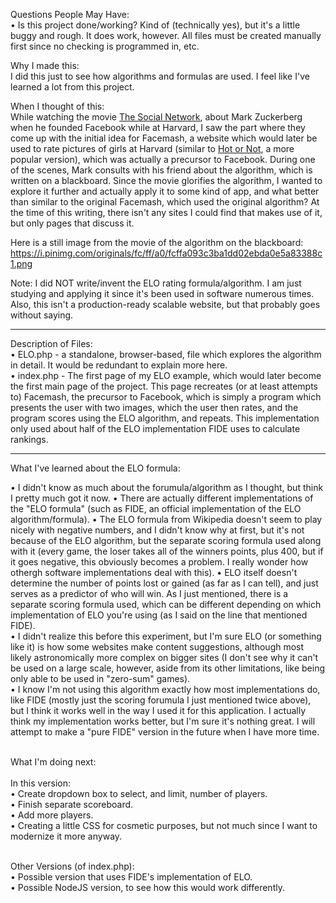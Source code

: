 Questions People May Have:<br/>
• Is this project done/working? Kind of (technically yes), but it's a little buggy and rough.  It does work, however.  All files must be created manually first since no checking is programmed in, etc.

Why I made this:<br/>
I did this just to see how algorithms and formulas are used.  I feel like I've learned a lot from this project.

When I thought of this:<br/>
While watching the movie <a href="https://www.imdb.com/title/tt1285016/">The Social Network</a>, about Mark Zuckerberg when he founded Facebook while at Harvard, I saw the part where they come up with the initial idea for Facemash, a website which would later be used to rate pictures of girls at Harvard (similar to <a href="https://en.wikipedia.org/wiki/Hot_or_Not">Hot or Not</a>, a more popular version), which was actually a precursor to Facebook.  During one of the scenes, Mark consults with his friend about the algorithm, which is written on a blackboard.  Since the movie glorifies the algorithm, I wanted to explore it further and actually apply it to some kind of app, and what better than similar to the original Facemash, which used the original algorithm?  At the time of this writing, there isn't any sites I could find that makes use of it, but only pages that discuss it.

Here is a still image from the movie of the algorithm on the blackboard: https://i.pinimg.com/originals/fc/ff/a0/fcffa093c3ba1dd02ebda0e5a83388c1.png

Note:  I did NOT write/invent the ELO rating formula/algorithm.  I am just studying and applying it since it's been used in software numerous times.  Also, this isn't a production-ready scalable website, but that probably goes without saying.

<hr>

Description of Files:<br/>
• ELO.php - a standalone, browser-based, file which explores the algorithm in detail.  It would be redundant to explain more here.<br/>
• index.php - The first page of my ELO example, which would later become the first main page of the project.  This page recreates (or at least attempts to) Facemash, the precursor to Facebook, which is simply a program which presents the user with two images, which the user then rates, and the program scores using the ELO algorithm, and repeats.  This implementation only used about half of the ELO implementation FIDE uses to calculate rankings.

<hr>

What I've learned about the ELO formula:<br/>

• I didn't know as much about the forumula/algorithm as I thought, but think I pretty much got it now.
• There are actually different implementations of the "ELO formula" (such as FIDE, an official implementation of the ELO algorithm/formula).
• The ELO formula from Wikipedia doesn't seem to play nicely with negative numbers, and I didn't know why at first, but it's not because of the ELO algorithm, but the separate scoring formula used along with it (every game, the loser takes all of the winners points, plus 400, but if it goes negative, this obviously becomes a problem.  I really wonder how othergh software implementations deal with this).
• ELO itself doesn't determine the number of points lost or gained (as far as I can tell), and just serves as a predictor of who will win.  As I just mentioned, there is a separate scoring formula used, which can be different depending on which implementation of ELO you're using (as I said on the line that mentioned FIDE).<br/>
• I didn't realize this before this experiment, but I'm sure ELO (or something like it) is how some websites make content suggestions, although most likely astronomically more complex on bigger sites (I don't see why it can't be used on a large scale, however, aside from its other limitations, like being only able to be used in "zero-sum" games).<br/>
• I know I'm not using this algorithm exactly how most implementations do, like FIDE (mostly just the scoring forumula I just mentioned twice above), but I think it works well in the way I used it for this application.  I actually think my implementation works better, but I'm sure it's nothing great.  I will attempt to make a "pure FIDE" version in the future when I have more time.<br/><br/>

What I'm doing next:<br/><br/>
In this version:<br/>
• Create dropdown box to select, and limit, number of players.<br/>
• Finish separate scoreboard.<br/>
• Add more players.<br/>
• Creating a little CSS for cosmetic purposes, but not much since I want to modernize it more anyway.<br/><br/>

Other Versions (of index.php):<br/>
• Possible version that uses FIDE's implementation of ELO.<br/>
• Possible NodeJS version, to see how this would work differently.<br/>
<br/>
